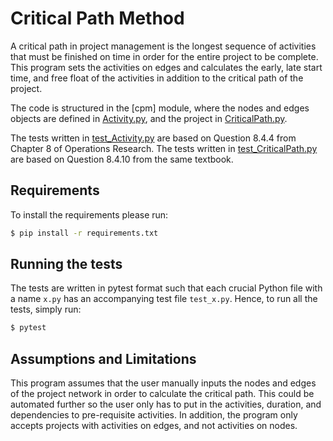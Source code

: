 # Critical Path Method

A critical path in project management is the longest sequence of activities that must be finished on time in order for the entire project to be complete. This program sets the activities on edges and calculates the early, late start time, and free float of the activities 
in addition to the critical path of the project. 

The code is structured in the [cpm] module, where the nodes and edges objects are defined in [Activity.py](./cpm/Activity.py), and the project in [CriticalPath.py](./cpm/CriticalPath.py).

The tests written in [test_Activity.py](./cpm/test_Activity.py) are based on Question 8.4.4 from Chapter 8 of Operations Research.
The tests written in [test_CriticalPath.py](./cpm/test_CriticalPath.py) are based on Question 8.4.10 from the same textbook.

## Requirements
To install the requirements please run:
```bash
$ pip install -r requirements.txt
```

## Running the tests
The tests are written in pytest format such that each crucial Python file with a name `x.py` has an accompanying test file `test_x.py`.  Hence, to run all the tests, simply run:
```bash
$ pytest
```

## Assumptions and Limitations
This program assumes that the user manually inputs the nodes and edges of the project network in order to calculate the critical path.
This could be automated further so the user only has to put in the activities, duration, and dependencies to pre-requisite activities.
In addition, the program only accepts projects with activities on edges, and not activities on nodes. 
